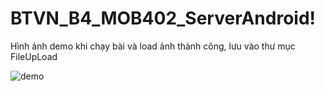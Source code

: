 # BTVN_B4_MOB402_ServerAndroid!


Hình ảnh demo khi chạy bài và load ảnh thành công, lưu vào thư mục FileUpLoad

![demo](https://user-images.githubusercontent.com/93418649/224953875-637cb73d-efd7-4adb-af73-6de48d15630c.png)
